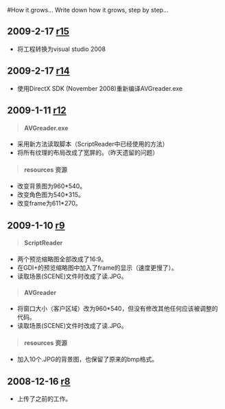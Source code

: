 #How it grows...
Write down how it grows, step by step...

## 2009-2-17 [r15](https://code.google.com/p/avgreader/source/detail?r=15) ##
  * 将工程转换为visual studio 2008

## 2009-2-17 [r14](https://code.google.com/p/avgreader/source/detail?r=14) ##
  * 使用DirectX SDK (November 2008)重新编译AVGreader.exe

## 2009-1-11 [r12](https://code.google.com/p/avgreader/source/detail?r=12) ##

> #### AVGreader.exe ####
  * 采用新方法读取脚本（ScriptReader中已经使用的方法）
  * 将所有纹理的布局改成了宽屏的。（昨天遗留的问题）
> #### resources 资源 ####
  * 改变背景图为960\*540。
  * 改变角色图为540\*315。
  * 改变frame为611\*270。

## 2009-1-10 [r9](https://code.google.com/p/avgreader/source/detail?r=9) ##

> #### ScriptReader ####
  * 两个预览缩略图全部改成了16:9。
  * 在GDI+的预览缩略图中加入了frame的显示（速度更慢了）。
  * 读取场景(SCENE)文件时改成了读.JPG。
> #### AVGreader ####
  * 将窗口大小（客户区域）改为960\*540，但没有修改其他任何应该被调整的代码。
  * 读取场景(SCENE)文件时改成了读.JPG。
> #### resources 资源 ####
  * 加入10个.JPG的背景图，也保留了原来的bmp格式。

## 2008-12-16 [r8](https://code.google.com/p/avgreader/source/detail?r=8) ##
  * 上传了之前的工作。